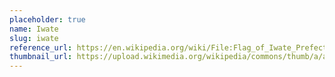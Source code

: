 ```yaml
---
placeholder: true
name: Iwate
slug: iwate
reference_url: https://en.wikipedia.org/wiki/File:Flag_of_Iwate_Prefecture.svg
thumbnail_url: https://upload.wikimedia.org/wikipedia/commons/thumb/a/a9/Flag_of_Iwate_Prefecture.svg/120px-Flag_of_Iwate_Prefecture.svg.png
---
```

